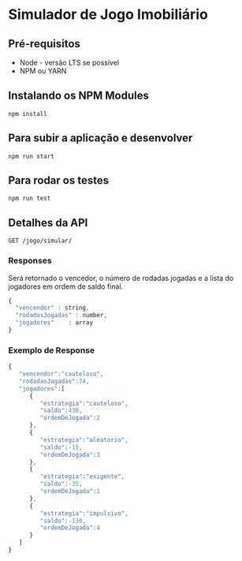 # Simulador de Jogo Imobiliário

## Pré-requisitos
- Node - versão LTS se possível
- NPM ou YARN

## Instalando os NPM Modules
```shell
npm install
```

## Para subir a aplicação e desenvolver 
```shell
npm run start
```

## Para rodar os testes
```shell
npm run test
```

## Detalhes da API
```http
GET /jogo/simular/
```

### Responses

Será retornado o vencedor, o número de rodadas jogadas e a lista do jogadores em ordem de saldo final.

```javascript
{
  "vencendor" : string,
  "rodadasJogadas" : number,
  "jogadores"    : array
}
```

### Exemplo de Response

```javascript
{
   "vencendor":"cauteloso",
   "rodadasJogadas":74,
   "jogadores":[
      {
         "estrategia":"cauteloso",
         "saldo":430,
         "ordemDeJogada":2
      },
      {
         "estrategia":"aleatorio",
         "saldo":-15,
         "ordemDeJogada":3
      },
      {
         "estrategia":"exigente",
         "saldo":-35,
         "ordemDeJogada":1
      },
      {
         "estrategia":"impulsivo",
         "saldo":-130,
         "ordemDeJogada":4
      }
   ]
}
```
